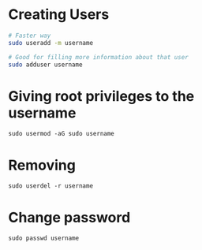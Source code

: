 # Creating Users
```bash
# Faster way
sudo useradd -m username

# Good for filling more information about that user
sudo adduser username
```

# Giving root privileges to the username
```
sudo usermod -aG sudo username
```


# Removing
```
sudo userdel -r username
```
# Change password
```
sudo passwd username
```